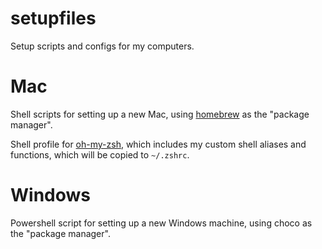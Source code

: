 # setupfiles

Setup scripts and configs for my computers.

# Mac

Shell scripts for setting up a new Mac, using [homebrew](https://brew.sh/) as the "package manager".

Shell profile for [oh-my-zsh](https://ohmyz.sh/), which includes my custom shell aliases and functions,
which will be copied to `~/.zshrc`.

# Windows

Powershell script for setting up a new Windows machine, using choco as the "package manager".

